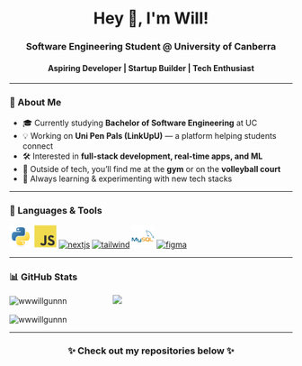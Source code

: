 <h1 align="center">Hey 👋, I'm Will!</h1>
<h3 align="center">Software Engineering Student @ University of Canberra</h3>
<h4 align="center">Aspiring Developer | Startup Builder | Tech Enthusiast</h4>

---

### 🚀 About Me
- 🎓 Currently studying **Bachelor of Software Engineering** at UC  
- 💡 Working on **Uni Pen Pals (LinkUpU)** — a platform helping students connect  
- 🛠️ Interested in **full-stack development, real-time apps, and ML**  
- 🏐 Outside of tech, you’ll find me at the **gym** or on the **volleyball court**  
- 🌱 Always learning & experimenting with new tech stacks  

---

### 🧰 Languages & Tools
<p align="left"> 
  <a href="https://www.python.org" target="_blank"><img src="https://raw.githubusercontent.com/devicons/devicon/master/icons/python/python-original.svg" alt="python" width="40" height="40"/></a> 
  <a href="https://developer.mozilla.org/en-US/docs/Web/JavaScript" target="_blank"><img src="https://raw.githubusercontent.com/devicons/devicon/master/icons/javascript/javascript-original.svg" alt="javascript" width="40" height="40"/></a> 
  <a href="https://nextjs.org/" target="_blank"><img src="https://cdn.worldvectorlogo.com/logos/nextjs-2.svg" alt="nextjs" width="40" height="40"/></a>
  <a href="https://tailwindcss.com/" target="_blank"><img src="https://www.vectorlogo.zone/logos/tailwindcss/tailwindcss-icon.svg" alt="tailwind" width="40" height="40"/></a>
  <a href="https://www.mysql.com/" target="_blank"><img src="https://raw.githubusercontent.com/devicons/devicon/master/icons/mysql/mysql-original-wordmark.svg" alt="mysql" width="40" height="40"/></a> 
  <a href="https://www.figma.com/" target="_blank"><img src="https://www.vectorlogo.zone/logos/figma/figma-icon.svg" alt="figma" width="40" height="40"/></a>
</p>

---

### 📊 GitHub Stats
<img align="right" width="320" src="https://media2.giphy.com/media/Dh5q0sShxgp13DwrvG/giphy.gif">

<p><img align="center" src="https://github-readme-stats.vercel.app/api?username=wwwillgunnn&show_icons=true&theme=dark" alt="wwwillgunnn" /></p>
<p><img align="center" width="470" src="https://github-readme-streak-stats.herokuapp.com/?user=wwwillgunnn&theme=dark" alt="wwwillgunnn" /></p>

---

<h3 align="center">✨ Check out my repositories below ✨</h3>
